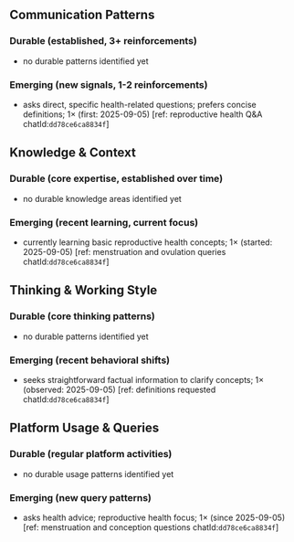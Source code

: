 ## Communication Patterns
### Durable (established, 3+ reinforcements)
- no durable patterns identified yet

### Emerging (new signals, 1-2 reinforcements)
- asks direct, specific health-related questions; prefers concise definitions; 1× (first: 2025-09-05) [ref: reproductive health Q&A chatId:`dd78ce6ca8834f`]

## Knowledge & Context
### Durable (core expertise, established over time)
- no durable knowledge areas identified yet

### Emerging (recent learning, current focus)
- currently learning basic reproductive health concepts; 1× (started: 2025-09-05) [ref: menstruation and ovulation queries chatId:`dd78ce6ca8834f`]

## Thinking & Working Style
### Durable (core thinking patterns)
- no durable patterns identified yet

### Emerging (recent behavioral shifts)
- seeks straightforward factual information to clarify concepts; 1× (observed: 2025-09-05) [ref: definitions requested chatId:`dd78ce6ca8834f`]

## Platform Usage & Queries
### Durable (regular platform activities)
- no durable usage patterns identified yet

### Emerging (new query patterns)
- asks health advice; reproductive health focus; 1× (since 2025-09-05) [ref: menstruation and conception questions chatId:`dd78ce6ca8834f`]